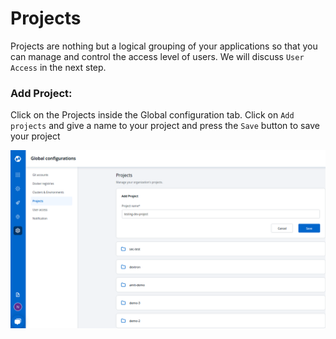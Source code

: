 # Projects

Projects are nothing but a logical grouping of your applications so that you can manage and control the access level of users. We will discuss `User Access` in the next step.

### Add Project:

Click on the Projects inside the Global configuration tab. Click on `Add projects` and give a name to your project and press the `Save` button to save your project

![](./images/projects/gc-project.png)
